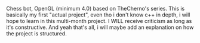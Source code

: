 Chess bot, OpenGL (minimum 4.0) based on TheCherno's series.
This is basically my first "actual project", even tho i don't know c++ in depth, i will hope to learn in this multi-month project.
I WILL receive criticism as long as it's constructive.
And yeah that's all, i will maybe add an explanation on how the project is structured.

